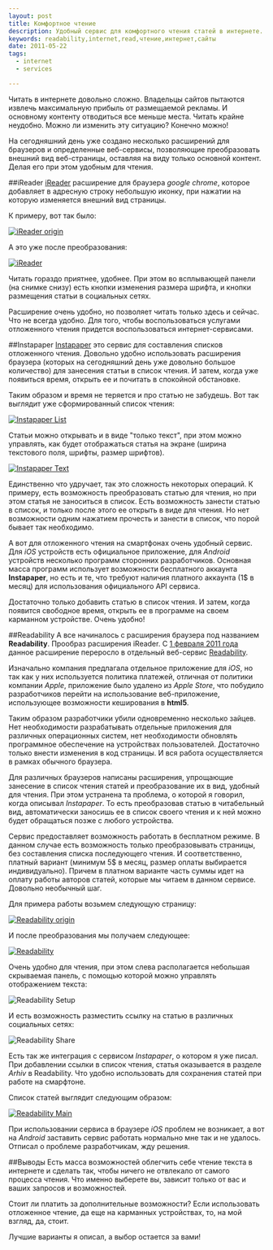 ```yaml
--- 
layout: post
title: Комфортное чтение
description: Удобный сервис для комфортного чтения статей в интернете.
keywords: readability,internet,read,чтение,интернет,сайты
date: 2011-05-22
tags:
  - internet 
  - services

---
```

Читать в интернете довольно сложно. Владельцы сайтов пытаются извлечь максимальную
прибыль от размещаемой рекламы. И основному контенту отводиться все меньше места. Читать
крайне неудобно. Можно ли изменить эту ситуацию? Конечно можно!

На сегодняшний день уже создано несколько расширений для браузеров и определенные
веб-сервисы, позволяющие преобразовать внешний вид веб-страницы, оставляя на виду только
основной контент. Делая его при этом удобным для чтения.

##iReader
[iReader][] расширение для браузера *google chrome*, которое добавляет в адресную строку
небольшую иконку, при нажатии на которую изменяется внешний вид страницы.

К примеру, вот так было:

[![iReader origin][1]](http://static.juev.ru/2011/05/iReader-origin.png)

А это уже после преобразования:

[![iReader][2]](http://static.juev.ru/2011/05/iReader.png)

Читать гораздо приятнее, удобнее. При этом во всплывающей панели (на снимке снизу) есть
кнопки изменения размера шрифта, и кнопки размещения статьи в социальных сетях.

Расширение очень удобно, но позволяет читать только здесь и сейчас. Что не всегда удобно.
Для того, чтобы воспользоваться услугами отложенного чтения придется воспользоваться
интернет-сервисами.

##Instapaper
[Instapaper][] это сервис для составления списков отложенного чтения.
Довольно удобно использовать расширения браузера (которых на сегодняшний день уже довольно
большое количество) для занесения статьи в список чтения. И затем, когда уже появиться
время, открыть ее и почитать в спокойной обстановке. 

Таким образом и время не теряется и про статью не забудешь. Вот так выглядит уже
сформированный список чтения:

[![Instapaper List][3]](http://static.juev.ru/2011/05/instapaper-list.png)

Статьи можно открывать и в виде "только текст", при этом можно управлять, как будет
отображаться статья на экране (ширина текстового поля, шрифты, размер шрифтов).

[![Instapaper Text][4]](http://static.juev.ru/2011/05/instapaper-text.png)

Единственно что удручает, так это сложность некоторых операций. К примеру, есть
возможность преобразовать статью для чтения, но при этом статья не заноситься в список.
Есть возможность занести статью в список, и только после этого ее открыть в виде для
чтения. Но нет возможности одним нажатием прочесть и занести в список, что порой бывает
так необходимо.

А вот для отложенного чтения на смартфонах очень удобный сервис. Для *iOS* устройств есть
официальное приложение, для *Android* устройств несколько программ сторонних
разработчиков. Основная масса программ использует возможности бесплатного аккаунта
**Instapaper**, но есть и те, что требуют наличия платного аккаунта (1$ в месяц) для использования
официального API сервиса. 

Достаточно только добавить статью в список чтения. И затем, когда появится свободное
время, открыть ее в программе на своем карманном устройстве. Очень удобно!

##Readability
А все начиналось с расширения браузера под названием **Readability**. Прообраз расширения
iReader. С [1 февраля 2011 года][5] данное расширение переросло в отдельный веб-сервис
[Readability][].

Изначально компания предлагала отдельное приложение для *iOS*, но так как у них
используется политика платежей, отличная от политики компании *Apple*, приложение было
удалено из *Apple Store*, что побудило разработчиков перейти на использование
веб-приложение, использующее возможности кеширования в **html5**.

Таким образом разработчики убили одновременно несколько зайцев. Нет необходимости
разрабатывать отдельные приложения для различных операционных систем, нет необходимости
обновлять программное обеспечение на устройствах пользователей. Достаточно только внести
изменения в код страницы. И вся работа осуществляется в рамках обычного браузера. 

Для различных браузеров написаны расширения, упрощающие занесение в список чтения статей и
преобразование их в вид, удобный для чтения. При этом устранена та проблема, о которой я
говорил, когда описывал *Instapaper*. То есть преобразовав статью в читабельный вид,
автоматически заносишь ее в список своего чтения и к ней можно будет обращаться позже с
любого устройства. 

Сервис предоставляет возможность работать в бесплатном режиме. В данном случае есть
возможность только преобразовывать страницы, без составления списка последующего чтения. И
соответственно, платный вариант (минимум 5$ в месяц, размер оплаты выбирается
индивидуально). Причем в платном варианте часть суммы идет на оплату работы авторов
статей, которые мы читаем в данном сервисе. Довольно необычный шаг.

Для примера работы возьмем следующую страницу:

[![Readability origin][6]](http://static.juev.ru/2011/05/readability-origin.png)

И после преобразования мы получаем следующее:

[![Readability][7]](http://static.juev.ru/2011/05/readability-read.png)

Очень удобно для чтения, при этом слева располагается небольшая скрываемая панель, с
помощью которой можно управлять отображением текста:

![Readability Setup][8]

И есть возможность разместить ссылку на статью в различных социальных сетях:

![Readability Share][9]

Есть так же интеграция с сервисом *Instapaper*, о котором я уже писал. При добавлении
ссылки в список чтения, статья оказывается в разделе *Arhiv* в Readability. Что удобно
использовать для сохранения статей при работе на смарфтоне. 

Список статей выглядит следующим образом:

[![Readability Main][10]](http://static.juev.ru/2011/05/readability-main.png)

При использовании сервиса в браузере *iOS* проблем не возникает, а вот на *Android*
заставить сервис работать нормально мне так и не удалось. Отписал о проблеме
разработчикам, жду решения. 

##Выводы
Есть масса возможностей облегчить себе чтение текста в интернете и сделать так, чтобы
ничего не отвлекало от самого процесса чтения. Что именно выберете вы, зависит только от вас и
ваших запросов и возможностей. 

Стоит ли платить за дополнительные возможности? Если использовать отложенное чтение, да
еще на карманных устройствах, то, на мой взгляд, да, стоит. 

Лучшие варианты я описал, а выбор остается за вами!

[iReader]: https://chrome.google.com/webstore/detail/ppelffpjgkifjfgnbaaldcehkpajlmbc?hl=ru 
  "iReader"
[Instapaper]: http://www.instapaper.com/ "Instapaper"
[1]: http://static.juev.ru/2011/05/iReader-origin-th.png "iReader origin"
[2]: http://static.juev.ru/2011/05/iReader-th.png "iReader"
[3]: http://static.juev.ru/2011/05/instapaper-list-th.png "Instapaper List"
[4]: http://static.juev.ru/2011/05/instapaper-text-th.png "Instapaper Text"
[5]: http://lab.arc90.com/2009/03/02/readability/ "Readability"
[Readability]: https://www.readability.com "Readability"
[6]: http://static.juev.ru/2011/05/readability-origin-th.png "Origin"
[7]: http://static.juev.ru/2011/05/readability-read-th.png "Readability Read"
[8]: http://static.juev.ru/2011/05/readability-setup.png "Readability Setup"
[9]: http://static.juev.ru/2011/05/readability-share.png "Readability Share"
[10]: http://static.juev.ru/2011/05/readability-main-th.png "Readability Main"
